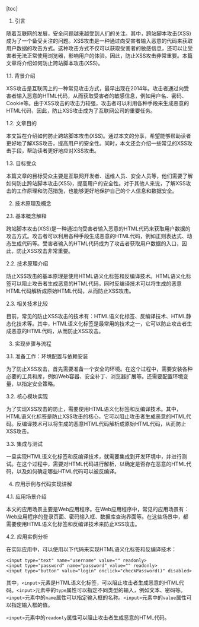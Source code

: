 
[toc]                    
                
                
1. 引言

随着互联网的发展，安全问题越来越受到人们的关注。其中，跨站脚本攻击(XSS)成为了一个备受关注的问题。XSS攻击是一种通过向受害者输入恶意的代码来获取用户数据的攻击方式。这种攻击方式不仅可以获取受害者的敏感信息，还可以让受害者无法正常使用浏览器，影响用户的体验。因此，防止XSS攻击非常重要。本篇文章将介绍如何防止跨站脚本攻击(XSS)。

1.1. 背景介绍

XSS攻击是互联网上的一种常见攻击方式，最早出现在2014年。攻击者通过向受害者输入恶意的HTML代码，从而获取受害者的敏感信息，例如用户名、密码、Cookie等。由于XSS攻击的攻击力较强，攻击者可以利用各种手段来生成恶意的HTML代码，因此，防止XSS攻击成为了互联网公司的重要任务。

1.2. 文章目的

本文旨在介绍如何防止跨站脚本攻击(XSS)。通过本文的分享，希望能够帮助读者更好地了解XSS攻击，提高用户的安全性。同时，本文还会介绍一些常见的XSS攻击手段，帮助读者更好地应对XSS攻击。

1.3. 目标受众

本篇文章的目标受众主要是互联网开发者、运维人员、安全人员等，他们需要了解如何防止跨站脚本攻击(XSS)，提高用户的安全性。对于其他人来说，了解XSS攻击的工作原理和防范措施，也能够更好地保护自己的个人信息和数据安全。

2. 技术原理及概念

2.1. 基本概念解释

跨站脚本攻击(XSS)是一种通过向受害者输入恶意的HTML代码来获取用户数据的攻击方式。攻击者可以利用各种手段生成恶意的HTML代码，例如正则表达式、动态生成代码等。受害者输入的HTML代码成为了攻击者获取用户数据的入口，因此，防止XSS攻击非常重要。

2.2. 技术原理介绍

防止XSS攻击的基本原理是使用HTML语义化标签和反编译技术。HTML语义化标签可以阻止攻击者生成恶意的HTML代码，同时反编译技术可以将生成的恶意HTML代码解析成原始HTML代码，从而防止XSS攻击。

2.3. 相关技术比较

目前，常见的防止XSS攻击的技术有：HTML语义化标签、反编译技术、HTML静态化技术等。其中，HTML语义化标签是最常用的技术之一，它可以防止攻击者生成恶意的HTML代码，从而防止XSS攻击。

3. 实现步骤与流程

3.1. 准备工作：环境配置与依赖安装

为了防止XSS攻击，首先需要准备一个安全的环境。在这个过程中，需要安装各种必要的工具和库，例如Web容器、安全补丁、浏览器扩展等。还需要配置环境变量，以指定安全策略。

3.2. 核心模块实现

为了实现XSS攻击的防止，需要使用HTML语义化标签和反编译技术。其中，HTML语义化标签是防止XSS攻击的核心，它可以阻止攻击者生成恶意的HTML代码。反编译技术可以将生成的恶意HTML代码解析成原始HTML代码，从而防止XSS攻击。

3.3. 集成与测试

一旦实现HTML语义化标签和反编译技术，就需要集成到开发环境中，并进行测试。在这个过程中，需要对HTML代码进行解析，以确定是否存在恶意的HTML代码，以及如何确定哪些HTML代码可以被反编译。

4. 应用示例与代码实现讲解

4.1. 应用场景介绍

本文的应用场景主要是Web应用程序。在Web应用程序中，常见的应用场景有：Web应用程序的登录页面、密码输入框、数据库查询界面等。在这些场景中，都需要使用HTML语义化标签和反编译技术来防止XSS攻击。

4.2. 应用实例分析

在实际应用中，可以使用以下代码来实现HTML语义化标签和反编译技术：

```
<input type="text" name="username" value="" readonly>
<input type="password" name="password" value="" readonly>
<input type="button" value="login" onclick="checkPassword()" disabled>
```

其中，`<input>`元素是HTML语义化标签，可以阻止攻击者生成恶意的HTML代码。`<input>`元素中的`type`属性可以指定不同类型的输入，例如文本、密码等。`<input>`元素中的`name`属性可以指定输入框的名称。`<input>`元素中的`value`属性可以指定输入框的值。

`<input>`元素中的`readonly`属性可以阻止攻击者生成恶意的HTML代码。

